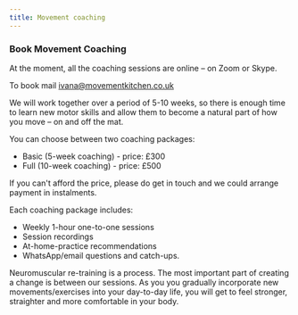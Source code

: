 ```yaml
---
title: Movement coaching
---
```


### Book Movement Coaching

At the moment, all the coaching sessions are online – on Zoom or Skype.

To book mail [ivana@movementkitchen.co.uk](ivana@movementkitchen.co.uk)

We will work together over a period of 5-10 weeks, so there is enough time to
learn new motor skills and allow them to become a natural part of how you move –
on and off the mat.

You can choose between two coaching packages:

* Basic (5-week coaching) - price: £300
* Full (10-week coaching) - price: £500

If you can't afford the price, please do get in touch and we could arrange
payment in instalments.

Each coaching package includes:

* Weekly 1-hour one-to-one sessions
* Session recordings
* At-home-practice recommendations
* WhatsApp/email questions and catch-ups.

Neuromuscular re-training is a process. The most important part of creating a
change is between our sessions. As you you gradually incorporate new
movements/exercises into your day-to-day life, you will get to feel stronger,
straighter and more comfortable in your body.
